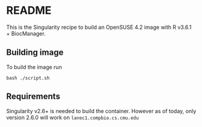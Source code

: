 # README
This is the Singularity recipe to build an OpenSUSE 4.2 image with R v3.6.1 + BiocManager.

##  Building image
To build the image run

```
bash ./script.sh
```

## Requirements
Singularity v2.6+ is needed to build the container. However as of today, only version 2.6.0 will work on `lanec1.compbio.cs.cmu.edu`

